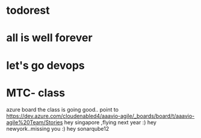 # todorest
# all is well forever
# let's go devops 
# MTC- class
azure board
the class is going good..
point to https://dev.azure.com/cloudenabled4/aaavio-agile/_boards/board/t/aaavio-agile%20Team/Stories
hey singapore ,flying next year :)
hey newyork..missing you :)
hey sonarqube12
